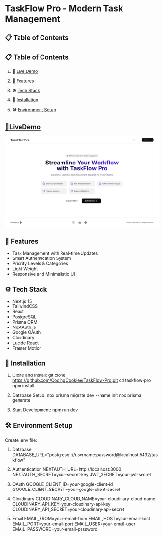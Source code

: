 # TaskFlow Pro - Modern Task Management

## 📋 Table of Contents
## 📋 Table of Contents

1. 🔗 [Live Demo](#livedemo)

2. 📱 [Features](#features)

3. ⚙️ [Tech Stack](#tech-stack)

4. 🚀 [Installation](#installation)

5. 🛠️ [Environment Setup](#env)




## <a name='livedemo'>[🔗LiveDemo](https://razaawan.up.railway.app/) </a>
![App Screenshot](./public/app.png)


##  <a name="features"> 📱 Features</a>
- Task Management with Real-time Updates
- Smart Authentication System
- Priority Levels & Categories
- Light Weight
- Responsive and Minimalistic UI

## <a name="tech-stack">⚙️ Tech Stack</a>
- Next.js 15
- TailwindCSS
- React
- PostgreSQL
- Prisma ORM
- NextAuth.js
- Google OAuth
- Cloudinary
- Lucide React
- Framer Motion
  

## <a name="installation"> 🚀 Installation</a>

1. Clone and Install:
git clone https://github.com/CodingCookiee/TaskFlow-Pro.git
cd taskflow-pro
npm install

2. Database Setup:
npx prisma migrate dev --name init
npx prisma generate

3. Start Development:
npm run dev


## <a name="env">🛠️ Environment Setup</a>
Create .env file:

1. Database
DATABASE_URL="postgresql://username:password@localhost:5432/taskflow"

2. Authentication
NEXTAUTH_URL=http://localhost:3000
NEXTAUTH_SECRET=your-secret-key
JWT_SECRET=your-jwt-secret

3. OAuth
GOOGLE_CLIENT_ID=your-google-client-id
GOOGLE_CLIENT_SECRET=your-google-client-secret

4. Cloudinary
CLOUDINARY_CLOUD_NAME=your-cloudinary-cloud-name
CLOUDINARY_API_KEY=your-cloudinary-api-key
CLOUDINARY_API_SECRET=your-cloudinary-api-secret

5. Email
EMAIL_FROM=your-email-from
EMAIL_HOST=your-email-host
EMAIL_PORT=your-email-port
EMAIL_USER=your-email-user
EMAIL_PASSWORD=your-email-password








